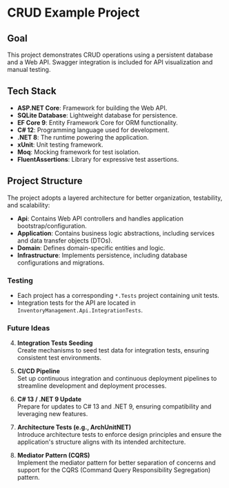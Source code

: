 # CRUD Example Project

## Goal
This project demonstrates CRUD operations using a persistent database and a Web API. Swagger integration is included for API visualization and manual testing.

## Tech Stack
- **ASP.NET Core**: Framework for building the Web API.
- **SQLite Database**: Lightweight database for persistence.
- **EF Core 9**: Entity Framework Core for ORM functionality.
- **C# 12**: Programming language used for development.
- **.NET 8**: The runtime powering the application.
- **xUnit**: Unit testing framework.
- **Moq**: Mocking framework for test isolation.
- **FluentAssertions**: Library for expressive test assertions.

## Project Structure
The project adopts a layered architecture for better organization, testability, and scalability:

- **Api**: Contains Web API controllers and handles application bootstrap/configuration.
- **Application**: Contains business logic abstractions, including services and data transfer objects (DTOs).
- **Domain**: Defines domain-specific entities and logic.
- **Infrastructure**: Implements persistence, including database configurations and migrations.

### Testing
- Each project has a corresponding `*.Tests` project containing unit tests.
- Integration tests for the API are located in `InventoryManagement.Api.IntegrationTests`.

### Future Ideas
4. **Integration Tests Seeding**  
   Create mechanisms to seed test data for integration tests, ensuring consistent test environments.

5. **CI/CD Pipeline**  
   Set up continuous integration and continuous deployment pipelines to streamline development and deployment processes.

6. **C# 13 / .NET 9 Update**  
   Prepare for updates to C# 13 and .NET 9, ensuring compatibility and leveraging new features.

7. **Architecture Tests (e.g., ArchUnitNET)**  
   Introduce architecture tests to enforce design principles and ensure the application's structure aligns with its intended architecture.

8. **Mediator Pattern (CQRS)**  
   Implement the mediator pattern for better separation of concerns and support for the CQRS (Command Query Responsibility Segregation) pattern.